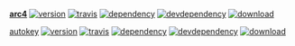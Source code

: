 **[arc4](https://github.com/hex7c0/arc4)**
[![version](http://img.shields.io/npm/v/arc4.svg?style=flat-square)](https://www.npmjs.org/package/arc4)
[![travis](http://img.shields.io/travis/hex7c0/arc4.svg?style=flat-square)](https://travis-ci.org/hex7c0/arc4)
[![dependency](http://img.shields.io/david/hex7c0/arc4.svg?style=flat-square)](https://david-dm.org/hex7c0/arc4)
[![devdependency](http://img.shields.io/david/dev/hex7c0/arc4.svg?style=flat-square)](https://david-dm.org/hex7c0/arc4#info=devDependencies)
[![download](http://img.shields.io/npm/dm/arc4.svg?style=flat-square)](https://www.npmjs.org/package/arc4)

[autokey](https://github.com/hex7c0/autokey)
[![version](http://img.shields.io/npm/v/autokey.svg?style=flat-square)](https://www.npmjs.org/package/autokey)
[![travis](http://img.shields.io/travis/hex7c0/autokey.svg?style=flat-square)](https://travis-ci.org/hex7c0/autokey)
[![dependency](http://img.shields.io/david/hex7c0/autokey.svg?style=flat-square)](https://david-dm.org/hex7c0/autokey)
[![devdependency](http://img.shields.io/david/dev/hex7c0/autokey.svg?style=flat-square)](https://david-dm.org/hex7c0/autokey#info=devDependencies)
[![download](http://img.shields.io/npm/dm/autokey.svg?style=flat-square)](https://www.npmjs.org/package/autokey)

